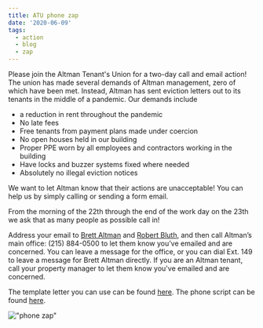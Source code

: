 ```yaml
---
title: ATU phone zap
date: '2020-06-09'
tags:
  - action
  - blog
  - zap
---
```

<!-- ![ATU Phone Zap Flier](/images/Zap_Outreach.png "Join Altman Tenant's Union Monday, June 15th and Tuesday, June 16th for a phone zap in support of Altman tenants!") -->

Please join the Altman Tenant's Union for a two-day call and email action!
The union has made several demands of Altman management, zero of which have been met. Instead, Altman has sent eviction letters out to its tenants in the middle of a pandemic. 
Our demands include 
- a reduction in rent throughout the pandemic 
- No late fees 
- Free tenants from payment plans made under coercion
- No open houses held in our building 
- Proper PPE worn by all employees and contractors working in the building
- Have locks and buzzer systems fixed where needed
- Absolutely no illegal eviction notices

We want to let Altman know that their actions are unacceptable! You can help us by simply calling or sending a form email.

From the morning of the 22th through the end of the work day on the 23th we ask that as many people as possible call in!

Address your email to [Brett Altman]( mailto:Brett@almanco.com ) and [Robert Bluth](mailto:Bob_B@altmanco.com), and then call Altman’s main office: (215) 884-0500 to let them know you’ve emailed and are concerned. You can leave a message for the office, or you can dial Ext. 149 to leave a message for Brett Altman directly.  If you are an Altman tenant, call your property manager to let them know you've emailed and are concerned.

The template letter you can use can be found [here](https://docs.google.com/document/d/1PwwyxLfYAvv9qz-UK0kOCV8bX8rx7GoFVYjN11u6xLc/edit). The phone script can be found [here](https://docs.google.com/document/d/1gwIMQPk_AUTrM-5BG1zg7gObrfJ2_I3lT_YQxkVyM5c/edit?usp=sharing).

!["phone zap"](/images/phonezap.jpg "Join Altman Tenant's Union Monday, June 15th and Tuesday, June 16th for a phone zap in support of Altman tenants!")
